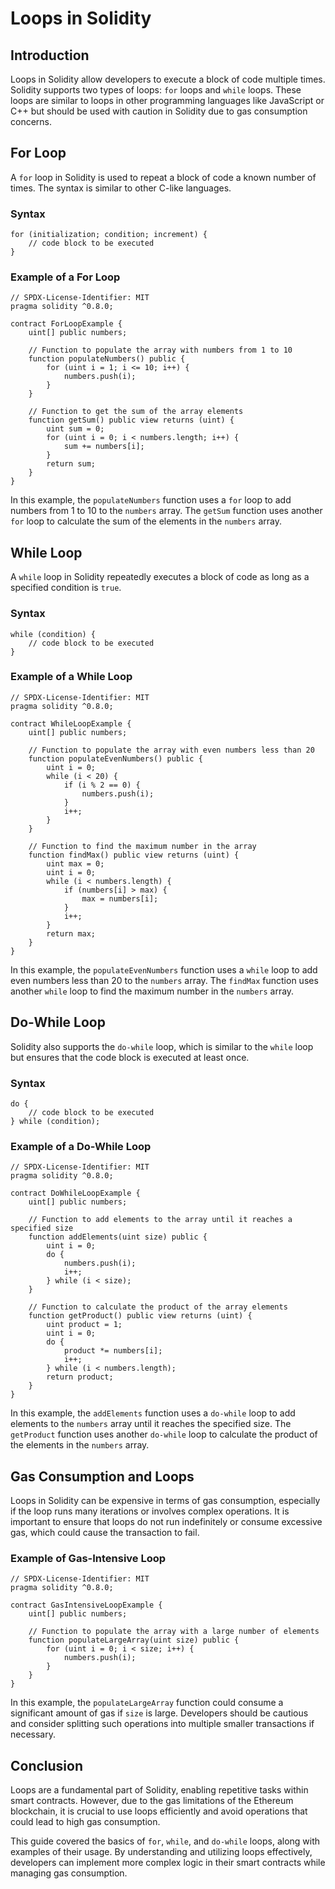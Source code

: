 # Loops in Solidity

## Introduction

Loops in Solidity allow developers to execute a block of code multiple times. Solidity supports two types of loops: `for` loops and `while` loops. These loops are similar to loops in other programming languages like JavaScript or C++ but should be used with caution in Solidity due to gas consumption concerns.

## For Loop

A `for` loop in Solidity is used to repeat a block of code a known number of times. The syntax is similar to other C-like languages.

### Syntax

```solidity
for (initialization; condition; increment) {
    // code block to be executed
}
```

### Example of a For Loop

```solidity
// SPDX-License-Identifier: MIT
pragma solidity ^0.8.0;

contract ForLoopExample {
    uint[] public numbers;

    // Function to populate the array with numbers from 1 to 10
    function populateNumbers() public {
        for (uint i = 1; i <= 10; i++) {
            numbers.push(i);
        }
    }

    // Function to get the sum of the array elements
    function getSum() public view returns (uint) {
        uint sum = 0;
        for (uint i = 0; i < numbers.length; i++) {
            sum += numbers[i];
        }
        return sum;
    }
}
```

In this example, the `populateNumbers` function uses a `for` loop to add numbers from 1 to 10 to the `numbers` array. The `getSum` function uses another `for` loop to calculate the sum of the elements in the `numbers` array.

## While Loop

A `while` loop in Solidity repeatedly executes a block of code as long as a specified condition is `true`.

### Syntax

```solidity
while (condition) {
    // code block to be executed
}
```

### Example of a While Loop

```solidity
// SPDX-License-Identifier: MIT
pragma solidity ^0.8.0;

contract WhileLoopExample {
    uint[] public numbers;

    // Function to populate the array with even numbers less than 20
    function populateEvenNumbers() public {
        uint i = 0;
        while (i < 20) {
            if (i % 2 == 0) {
                numbers.push(i);
            }
            i++;
        }
    }

    // Function to find the maximum number in the array
    function findMax() public view returns (uint) {
        uint max = 0;
        uint i = 0;
        while (i < numbers.length) {
            if (numbers[i] > max) {
                max = numbers[i];
            }
            i++;
        }
        return max;
    }
}
```

In this example, the `populateEvenNumbers` function uses a `while` loop to add even numbers less than 20 to the `numbers` array. The `findMax` function uses another `while` loop to find the maximum number in the `numbers` array.

## Do-While Loop

Solidity also supports the `do-while` loop, which is similar to the `while` loop but ensures that the code block is executed at least once.

### Syntax

```solidity
do {
    // code block to be executed
} while (condition);
```

### Example of a Do-While Loop

```solidity
// SPDX-License-Identifier: MIT
pragma solidity ^0.8.0;

contract DoWhileLoopExample {
    uint[] public numbers;

    // Function to add elements to the array until it reaches a specified size
    function addElements(uint size) public {
        uint i = 0;
        do {
            numbers.push(i);
            i++;
        } while (i < size);
    }

    // Function to calculate the product of the array elements
    function getProduct() public view returns (uint) {
        uint product = 1;
        uint i = 0;
        do {
            product *= numbers[i];
            i++;
        } while (i < numbers.length);
        return product;
    }
}
```

In this example, the `addElements` function uses a `do-while` loop to add elements to the `numbers` array until it reaches the specified size. The `getProduct` function uses another `do-while` loop to calculate the product of the elements in the `numbers` array.

## Gas Consumption and Loops

Loops in Solidity can be expensive in terms of gas consumption, especially if the loop runs many iterations or involves complex operations. It is important to ensure that loops do not run indefinitely or consume excessive gas, which could cause the transaction to fail.

### Example of Gas-Intensive Loop

```solidity
// SPDX-License-Identifier: MIT
pragma solidity ^0.8.0;

contract GasIntensiveLoopExample {
    uint[] public numbers;

    // Function to populate the array with a large number of elements
    function populateLargeArray(uint size) public {
        for (uint i = 0; i < size; i++) {
            numbers.push(i);
        }
    }
}
```

In this example, the `populateLargeArray` function could consume a significant amount of gas if `size` is large. Developers should be cautious and consider splitting such operations into multiple smaller transactions if necessary.

## Conclusion

Loops are a fundamental part of Solidity, enabling repetitive tasks within smart contracts. However, due to the gas limitations of the Ethereum blockchain, it is crucial to use loops efficiently and avoid operations that could lead to high gas consumption.

This guide covered the basics of `for`, `while`, and `do-while` loops, along with examples of their usage. By understanding and utilizing loops effectively, developers can implement more complex logic in their smart contracts while managing gas consumption.
